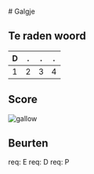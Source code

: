 \# Galgje

## Te raden woord

|D|.|.|.|
|-|-|-|-|
|1|2|3|4|

## Score
![gallow](./images/2.png)

## Beurten
req: E
req: D
req: P

